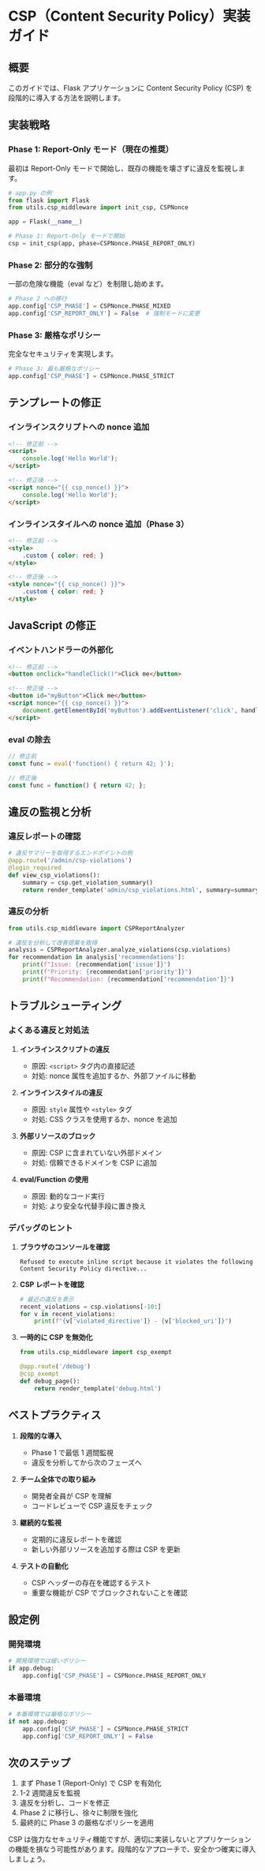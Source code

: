 # CSP（Content Security Policy）実装ガイド

## 概要

このガイドでは、Flask アプリケーションに Content Security Policy (CSP) を段階的に導入する方法を説明します。

## 実装戦略

### Phase 1: Report-Only モード（現在の推奨）

最初は Report-Only モードで開始し、既存の機能を壊さずに違反を監視します。

```python
# app.py の例
from flask import Flask
from utils.csp_middleware import init_csp, CSPNonce

app = Flask(__name__)

# Phase 1: Report-Only モードで開始
csp = init_csp(app, phase=CSPNonce.PHASE_REPORT_ONLY)
```

### Phase 2: 部分的な強制

一部の危険な機能（eval など）を制限し始めます。

```python
# Phase 2 への移行
app.config['CSP_PHASE'] = CSPNonce.PHASE_MIXED
app.config['CSP_REPORT_ONLY'] = False  # 強制モードに変更
```

### Phase 3: 厳格なポリシー

完全なセキュリティを実現します。

```python
# Phase 3: 最も厳格なポリシー
app.config['CSP_PHASE'] = CSPNonce.PHASE_STRICT
```

## テンプレートの修正

### インラインスクリプトへの nonce 追加

```html
<!-- 修正前 -->
<script>
    console.log('Hello World');
</script>

<!-- 修正後 -->
<script nonce="{{ csp_nonce() }}">
    console.log('Hello World');
</script>
```

### インラインスタイルへの nonce 追加（Phase 3）

```html
<!-- 修正前 -->
<style>
    .custom { color: red; }
</style>

<!-- 修正後 -->
<style nonce="{{ csp_nonce() }}">
    .custom { color: red; }
</style>
```

## JavaScript の修正

### イベントハンドラーの外部化

```html
<!-- 修正前 -->
<button onclick="handleClick()">Click me</button>

<!-- 修正後 -->
<button id="myButton">Click me</button>
<script nonce="{{ csp_nonce() }}">
    document.getElementById('myButton').addEventListener('click', handleClick);
</script>
```

### eval の除去

```javascript
// 修正前
const func = eval('function() { return 42; }');

// 修正後
const func = function() { return 42; };
```

## 違反の監視と分析

### 違反レポートの確認

```python
# 違反サマリーを取得するエンドポイントの例
@app.route('/admin/csp-violations')
@login_required
def view_csp_violations():
    summary = csp.get_violation_summary()
    return render_template('admin/csp_violations.html', summary=summary)
```

### 違反の分析

```python
from utils.csp_middleware import CSPReportAnalyzer

# 違反を分析して改善提案を取得
analysis = CSPReportAnalyzer.analyze_violations(csp.violations)
for recommendation in analysis['recommendations']:
    print(f"Issue: {recommendation['issue']}")
    print(f"Priority: {recommendation['priority']}")
    print(f"Recommendation: {recommendation['recommendation']}")
```

## トラブルシューティング

### よくある違反と対処法

1. **インラインスクリプトの違反**
   - 原因: `<script>` タグ内の直接記述
   - 対処: nonce 属性を追加するか、外部ファイルに移動

2. **インラインスタイルの違反**
   - 原因: `style` 属性や `<style>` タグ
   - 対処: CSS クラスを使用するか、nonce を追加

3. **外部リソースのブロック**
   - 原因: CSP に含まれていない外部ドメイン
   - 対処: 信頼できるドメインを CSP に追加

4. **eval/Function の使用**
   - 原因: 動的なコード実行
   - 対処: より安全な代替手段に置き換え

### デバッグのヒント

1. **ブラウザのコンソールを確認**
   ```
   Refused to execute inline script because it violates the following Content Security Policy directive...
   ```

2. **CSP レポートを確認**
   ```python
   # 最近の違反を表示
   recent_violations = csp.violations[-10:]
   for v in recent_violations:
       print(f"{v['violated_directive']} - {v['blocked_uri']}")
   ```

3. **一時的に CSP を無効化**
   ```python
   from utils.csp_middleware import csp_exempt
   
   @app.route('/debug')
   @csp_exempt
   def debug_page():
       return render_template('debug.html')
   ```

## ベストプラクティス

1. **段階的な導入**
   - Phase 1 で最低 1 週間監視
   - 違反を分析してから次のフェーズへ

2. **チーム全体での取り組み**
   - 開発者全員が CSP を理解
   - コードレビューで CSP 違反をチェック

3. **継続的な監視**
   - 定期的に違反レポートを確認
   - 新しい外部リソースを追加する際は CSP を更新

4. **テストの自動化**
   - CSP ヘッダーの存在を確認するテスト
   - 重要な機能が CSP でブロックされないことを確認

## 設定例

### 開発環境

```python
# 開発環境では緩いポリシー
if app.debug:
    app.config['CSP_PHASE'] = CSPNonce.PHASE_REPORT_ONLY
```

### 本番環境

```python
# 本番環境では厳格なポリシー
if not app.debug:
    app.config['CSP_PHASE'] = CSPNonce.PHASE_STRICT
    app.config['CSP_REPORT_ONLY'] = False
```

## 次のステップ

1. まず Phase 1 (Report-Only) で CSP を有効化
2. 1-2 週間違反を監視
3. 違反を分析し、コードを修正
4. Phase 2 に移行し、徐々に制限を強化
5. 最終的に Phase 3 の厳格なポリシーを適用

CSP は強力なセキュリティ機能ですが、適切に実装しないとアプリケーションの機能を損なう可能性があります。段階的なアプローチで、安全かつ確実に導入しましょう。